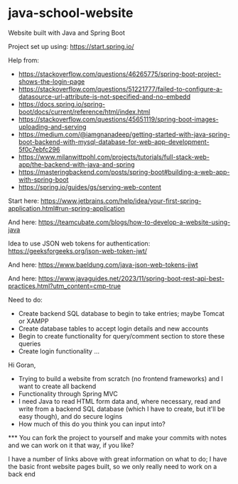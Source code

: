 # java-school-website
 Website built with Java and Spring Boot

Project set up using: https://start.spring.io/

Help from:
- https://stackoverflow.com/questions/46265775/spring-boot-project-shows-the-login-page
- https://stackoverflow.com/questions/51221777/failed-to-configure-a-datasource-url-attribute-is-not-specified-and-no-embedd
- https://docs.spring.io/spring-boot/docs/current/reference/html/index.html
- https://stackoverflow.com/questions/45651119/spring-boot-images-uploading-and-serving
- https://medium.com/@iamgnanadeep/getting-started-with-java-spring-boot-backend-with-mysql-database-for-web-app-development-5f0c7ebfc296
- https://www.milanwittpohl.com/projects/tutorials/full-stack-web-app/the-backend-with-java-and-spring
- https://masteringbackend.com/posts/spring-boot#building-a-web-app-with-spring-boot
- https://spring.io/guides/gs/serving-web-content

Start here: https://www.jetbrains.com/help/idea/your-first-spring-application.html#run-spring-application

And here: https://teamcubate.com/blogs/how-to-develop-a-website-using-java

Idea to use JSON web tokens for authentication: https://geeksforgeeks.org/json-web-token-jwt/

And here: https://www.baeldung.com/java-json-web-tokens-jjwt

And here: https://www.javaguides.net/2023/11/spring-boot-rest-api-best-practices.html?utm_content=cmp-true



Need to do:
- Create backend SQL database to begin to take entries; maybe Tomcat or XAMPP
- Create database tables to accept login details and new accounts
- Begin to create functionality for query/comment section to store these queries
- Create login functionality ...


Hi Goran,
- Trying to build a website from scratch (no frontend frameworks) and I want to create all backend
- Functionality through Spring MVC
- I need Java to read HTML form data and, where necessary, read and write from a backend SQL database (which I have to create, but it'll be easy though), and do secure logins
- How much of this do you think you can input into?

*** You can fork the project to yourself and make your commits with notes and we can work on it that way, if you like?

I have a number of links above with great information on what to do; I have the basic front website pages built, so we only really need to work on a back end






